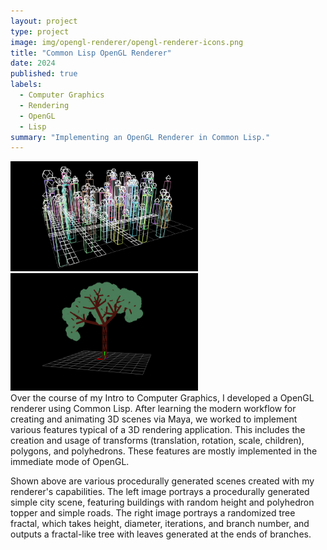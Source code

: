 ```yaml
---
layout: project
type: project
image: img/opengl-renderer/opengl-renderer-icons.png
title: "Common Lisp OpenGL Renderer"
date: 2024
published: true
labels:
  - Computer Graphics
  - Rendering
  - OpenGL
  - Lisp
summary: "Implementing an OpenGL Renderer in Common Lisp."
---
```


<div class="text-center p-4">
  <img width="300px" src="../img/opengl-renderer/opengl-renderer-1.png" class="img-thumbnail" >
  <img width="300px" src="../img/opengl-renderer/opengl-renderer-2.png" class="img-thumbnail" >
</div>
Over the course of my Intro to Computer Graphics, I developed a OpenGL renderer using Common Lisp. After learning the modern workflow for creating and animating 3D scenes via Maya, we worked to implement various features typical of a 3D rendering application. This includes the creation and usage of transforms (translation, rotation, scale, children), polygons, and polyhedrons. These features are mostly implemented in the immediate mode of OpenGL.

Shown above are various procedurally generated scenes created with my renderer's capabilities. The left image portrays a procedurally generated simple city scene, featuring buildings with random height and polyhedron topper and simple roads. The right image portrays a randomized tree fractal, which takes height, diameter, iterations, and branch number, and outputs a fractal-like tree with leaves generated at the ends of branches.
